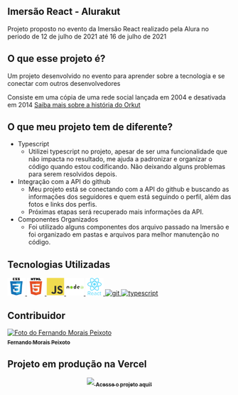 ## Imersão React - Alurakut
<p>Projeto proposto no evento da Imersão React realizado pela Alura no periodo de <red> 12 de julho de 2021 </red> até <red> 16 de julho de 2021 </red> </p>

## O que esse projeto é?
<p> Um projeto desenvolvido no evento para aprender sobre a tecnologia e se conectar com outros desenvolvedores</p>
<p> Consiste em uma cópia de uma rede social lançada em 2004 e desativada em 2014 <a href="https://pt.wikipedia.org/wiki/Orkut" >Saiba mais sobre a história do Orkut</a></p>

## O que meu projeto tem de diferente?
- Typescript
  - Utilizei typescript no projeto, apesar de ser uma funcionalidade que não impacta no resultado, me ajuda a padronizar e organizar o código quando estou codificando. Não deixando alguns problemas para serem resolvidos depois.
- Integração com a API do github
  - Meu projeto está se conectando com a API do github e buscando as informações dos seguidores e quem está seguindo o perfil, além das fotos e links dos perfis.
  - Próximas etapas será recuperado mais informações da API.
- Componentes Organizados
  - Foi utilizado alguns componentes dos arquivo passado na Imersão e foi organizado em pastas e arquivos para melhor manutenção no código.
  
 ## Tecnologias Utilizadas
 <p align="left"> 
 <a href="https://www.w3schools.com/css/" target="_blank"> <img src="https://raw.githubusercontent.com/devicons/devicon/master/icons/css3/css3-original-wordmark.svg" alt="css3" width="40" height="40"/> </a> 
 <a href="https://www.w3.org/html/" target="_blank"> <img src="https://raw.githubusercontent.com/devicons/devicon/master/icons/html5/html5-original-wordmark.svg" alt="html5" width="40" height="40"/> </a> 
 <a href="https://developer.mozilla.org/en-US/docs/Web/JavaScript" target="_blank"> <img src="https://raw.githubusercontent.com/devicons/devicon/master/icons/javascript/javascript-original.svg" alt="javascript" width="40" height="40"/> </a> 
 <a href="https://nodejs.org" target="_blank"> <img src="https://raw.githubusercontent.com/devicons/devicon/master/icons/nodejs/nodejs-original-wordmark.svg" alt="nodejs" width="40" height="40"/> </a> 
 <a href="https://reactjs.org/" target="_blank"> <img src="https://raw.githubusercontent.com/devicons/devicon/master/icons/react/react-original-wordmark.svg" alt="react" width="40" height="40"/> </a> 
 <a href="https://git-scm.com/" target="_blank"> <img src="https://www.vectorlogo.zone/logos/git-scm/git-scm-icon.svg" alt="git" width="40" height="40"/> </a> 
 <a href="https://www.typescriptlang.org/" target="_blank"> <img src="https://github.com/abranhe/programming-languages-logos/blob/master/src/typescript/typescript_48x48.png" alt="typescript" width="40" height="40"/> </a> 
 </p>
 
 ## Contribuidor
 <a href="https://github.com/fernando-m-p">
        <img src="https://avatars1.githubusercontent.com/u/58078779" width="100px;" alt="Foto do Fernando Morais Peixoto"/><br>
        <sub>
          <b>Fernando Morais Peixoto</b>
        </sub>
</a>

## Projeto em produção na Vercel
<p align="center">
<a href="https://alurakut-one-hazel.vercel.app/">
   <img src="https://assets.vercel.com/image/upload/q_auto/front/assets/design/components/triangle.gif" width="500px;"></img>
   <sub>
          <b>Acesse o projeto aqui!</b>
   </sub>
</a>
</center>
</p>
